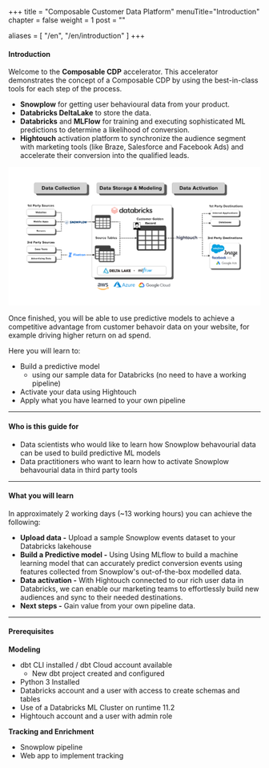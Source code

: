 +++ title = "Composable Customer Data Platform" 
menuTitle="Introduction" 
chapter = false 
weight = 1 
post = ""

aliases = [ 
    "/en", 
    "/en/introduction" 
]
+++

#### Introduction

Welcome to the **Composable CDP** accelerator.
This accelerator demonstrates the concept of a Composable CDP by using the best-in-class tools for each step of the process. 
* **Snowplow** for getting user behavioural data from your product.
* **Databricks DeltaLake** to store the data.
* **Databricks** and **MLFlow** for training and executing sophisticated ML predictions to determine a likelihood of conversion.
* **Hightouch** activation platform to synchronize the audience segment with marketing tools (like Braze, Salesforce and Facebook Ads) and accelerate their conversion into the qualified leads. 

![composable_cdp](images/composable_cdp.png)

Once finished, you will be able to use predictive models to achieve a competitive advantage from customer behavoir data on your website, for example driving higher return on ad spend.

Here you will learn to:

* Build a predictive model
    - using our sample data for Databricks (no need to have a working pipeline)
* Activate your data using Hightouch
* Apply what you have learned to your own pipeline

***

#### Who is this guide for

- Data scientists who would like to learn how Snowplow behavourial data can be used to build predictive ML models
- Data practitioners who want to learn how to activate Snowplow behavourial data in third party tools

***

#### What you will learn

In approximately 2 working days (~13 working hours) you can achieve the following:
- **Upload data -** Upload a sample Snowplow events dataset to your Databricks lakehouse
- **Build a Predictive model -** Using Using MLflow to build a machine learning model that can accurately predict conversion events using features collected from Snowplow's out-of-the-box modelled data.
- **Data activation -** With Hightouch connected to our rich user data in Databricks, we can enable our marketing teams to effortlessly build new audiences and sync to their needed destinations.
- **Next steps -** Gain value from your own pipeline data.

***

#### Prerequisites

**Modeling**
- dbt CLI installed / dbt Cloud account available
  - New dbt project created and configured
- Python 3 Installed
- Databricks account and a user with access to create schemas and tables
- Use of a Databricks ML Cluster on runtime 11.2
- Hightouch account and a user with admin role

**Tracking and Enrichment**
- Snowplow pipeline
- Web app to implement tracking
